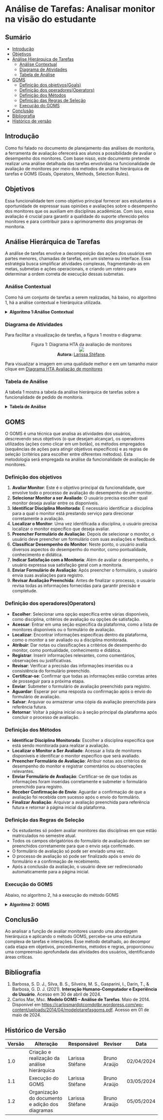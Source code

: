 # Análise de Tarefas: Analisar monitor na visão do estudante

## Sumário
* [Introdução](#Introdução)
* [Objetivos](#Objetivos)
* [Análise Hierárquica de Tarefas](Análise-Hierárquica-de-Tarefas)
    * [Análise Contextual](#Análise-Contextual)
    * [Diagrama de Atividades](#Diagrama-de-Atividades)
    * [Tabela de Análise](#Tabela-de-Análise)
* [GOMS](#GOMS)
    * [Definição dos objetivos(Goals)](#Definição-dos-objetivos)
    * [Definição dos operadores(Operators)](#Definição-dos-operadores(Operators))
    * [Definição dos Métodos](#Definição-dos-Métodos )
    * [Definição das Regras de Seleção](#Definição-das-Regras-de-Seleção)
    * [Execução do GOMS](#Execução-do-GOMS)
* [Conclusão](#Conclusão)
* [Bibliografia](#Bibliografia)
* [Histórico de versão](#Histórico-de-versão)
  
## Introdução

Como foi falado no documento de planejamento das análises de monitoria, a ferramenta de avaliação oferecerá aos alunos a possibilidade de avaliar o desempenho dos monitores. Com base nisso, este documento pretende realizar uma análise detalhada das tarefas envolvidas na funcionalidade de avaliação de monitores por meio dos métodos de análise hierárquica de tarefas e GOMS (Goals, Operators, Methods, Selection Rules).

## Objetivos

Essa funcionalidade tem como objetivo principal fornecer aos estudantes a oportunidade de expressar suas opiniões e avaliações sobre o desempenho dos monitores que os auxiliam em disciplinas acadêmicas. Com isso, essa avaliação é crucial para garantir a qualidade do suporte oferecido pelos monitores e para contribuir para o aprimoramento dos programas de monitoria.

## Análise Hierárquica de Tarefas

A análise de tarefas envolve a decomposição das ações dos usuários em partes menores, chamadas de tarefas, em um sistema ou interface. Essa estratégia busca simplificar atividades complexas, fragmentando-as em metas, submetas e ações operacionais, e criando um roteiro para determinar a ordem correta de execução dessas submetas.

### Análise Contextual
Como há um conjunto de tarefas a serem realizadas, há baixo, no algoritmo 1, há a análise contextual e hierárquica utilizada.

<details>
  <summary size="20"><b>  Algoritmo 1:Análise Contextual </b></summary> 

      0. Avaliar Monitor (1>2)
          1. Selecionar Monitor a ser Avaliado (1>2)
              1.1 Identificar Disciplina Monitorada (1>2)
                  1.1.1 Verificar o Departamento Correspondente
                  1.1.2 Escolher Disciplina do Monitor
              1.2 Localizar o Monitor (1>2)
                  1.2.1 Acessar Lista de Monitores Disponíveis
                  1.2.2 Identificar o Monitor a ser Avaliado
          2. Preencher Formulário de Avaliação (1+2)
              2.1 Classificar Desempenho do Monitor (1+2)
                  2.1.1 Atribuir Notas para Diversos Critérios (Pontualidade, Conhecimento, Didática)
                  2.1.2 Registrar Comentários e Observações
              2.2 Indicar Satisfação com a Monitoria (1>2)
                  2.2.1 Selecionar Opções de Satisfação (Satisfeito, Insatisfeito, Neutro)
                  2.2.2 Justificar a Avaliação de Satisfação
          3. Enviar Formulário de Avaliação (1+2)
              3.1 Revisar Avaliação Preenchida (1+2)
                  3.1.1 Verificar Precisão das Respostas
                  3.1.2 Editar Avaliação, se Necessário
              3.2 Confirmar Envio da Avaliação
      
<b> Autora: </b> <a href="https://github.com/SkywalkerSupreme">Larissa Stéfane</a>.

</details>

### Diagrama de Atividades

Para facilitar a visualização de tarefas, a figura 1 mostra o diagrama:

 <div align="center">
    Figura 1: Diagrama HTA da avaliação de monitores
    <br>
    <img src="https://raw.githubusercontent.com/Interacao-Humano-Computador/2024.1-SIGAA/main/docs/Midia/NovasFotos/AnaliseAvaliarMonitor.drawio.png">
    <br>
     <b> Autora: </b> <a href="https://github.com/SkywalkerSupreme">Larissa Stéfane</a>.
    <br>
</div>


Para visualizar a imagem em uma qualidade melhor e em um tamanho maior clique em [Diagrama HTA Avaliação de monitores](https://raw.githubusercontent.com/Interacao-Humano-Computador/2024.1-SIGAA/main/docs/Midia/NovasFotos/AnaliseAvaliarMonitor.drawio.png)



### Tabela de Análise
A tabela 1 mostra a tabela da análise hierárquica de tarefas sobre a funcionalidade de pedido de monitoria.

<details>
  <summary size="20"><b> Tabela de Análise </b></summary> 

**Tabela 1**: Análise Hierárquica de avaliação de monitores


| Objetivos/Operações                                 | Relações | Problemas e Recomendações                                                                                                                                                                                                                                                                         |
|-----------------------------------------------------|----------|-------------------------------------------------------------------------------------------------------------------------------------------------------------------------------------------------------------------------------------------------------------------------------------------------|
| 0. Avaliar Monitor                                  |     1>2      | **Input**: O usuário precisa avaliar o desempenho de um monitor em uma disciplina específica. <br> **Feedback**: O sistema deve fornecer uma interface intuitiva para o usuário realizar a avaliação. <br> **Plano**: O usuário seleciona a disciplina e o monitor a ser avaliado. <br> **Recomendação**: Garantir que a interface seja de fácil uso e compreensão.                     |
| 1. Selecionar Monitor a ser Avaliado               | 1>2      | **Input**: O usuário deve selecionar a disciplina e o monitor que deseja avaliar. <br> **Feedback**: Após a seleção, o sistema deve apresentar o formulário de avaliação correspondente. <br> **Plano**: O usuário navega pela lista de disciplinas e monitores disponíveis e faz sua seleção. <br> **Recomendação**: Facilitar a identificação e seleção dos monitores disponíveis.             |
| 1.1 Identificar Disciplina Monitorada              | 1>2      | **Input**: O sistema precisa saber qual disciplina está sendo monitorada para permitir a avaliação correta. <br> **Feedback**: Quando a disciplina é identificada, o sistema exibe uma lista de monitores relacionados. <br> **Plano**: O usuário escolhe a disciplina entre as opções fornecidas. <br> **Recomendação**: Garantir que todas as disciplinas disponíveis estejam atualizadas no sistema. |
| 1.1.1 Verificar o Departamento Correspondente      |      | **Plano**: O sistema verifica automaticamente o departamento associado à disciplina selecionada. <br> **Recomendação**: Manter uma associação precisa entre disciplinas e departamentos para evitar erros.            |
| 1.1.2 Escolher Disciplina do Monitor               |     |  **Plano**: O usuário navega pelas opções de disciplinas disponíveis e seleciona a desejada. <br> **Recomendação**: Facilitar a identificação das disciplinas, organizando-as de forma clara e intuitiva.             |
| 1.2 Localizar o Monitor                             | 1>2      | **Input**: O usuário precisa encontrar o monitor específico que deseja avaliar. <br> **Feedback**: Após a seleção do monitor, o sistema carrega seu perfil de avaliação. <br> **Plano**: O usuário pesquisa ou navega pela lista de monitores disponíveis. <br> **Recomendação**: Implementar uma funcionalidade de busca para facilitar a localização do monitor desejado.                             |
| 2. Preencher Formulário de Avaliação               | 1+2      | **Input**: O usuário deve preencher o formulário de avaliação com notas e comentários sobre o desempenho do monitor. <br> **Feedback**: Após preencher o formulário, o usuário deve receber uma confirmação de envio. <br> **Plano**: O sistema apresenta um formulário online com campos para avaliar diversos aspectos do monitor. <br> **Recomendação**: Garantir que o formulário seja intuitivo e fácil de preencher.                                                                                                                                                  |
| 2.1 Classificar Desempenho do Monitor               | 1+2      | **Input**: O usuário deve atribuir notas e comentários ao desempenho do monitor em vários aspectos. <br> **Feedback**: Após preencher as classificações, o sistema confirma o recebimento dos dados. <br> **Plano**: O usuário preenche as notas e os comentários conforme sua avaliação. <br> **Recomendação**: Fornecer exemplos de critérios de avaliação para orientar o usuário.                                                                                                                                                                         |
| 2.1.1 Atribuir Notas para Diversos Critérios        |    | **Plano**: O usuário atribui notas aos critérios de acordo com sua avaliação. <br> **Recomendação**: Disponibilizar uma escala de notas clara e compreensível para facilitar a classificação do usuário.                                                                       |
| 2.1.2 Registrar Comentários e Observações           |      | **Plano**: O usuário escreve os comentários e observações relevantes para sua avaliação. <br> **Recomendação**: Permitir um campo de texto expansível para acomodar comentários mais detalhados.                                                                            |
| 2.2 Indicar Satisfação com a Monitoria             | 1>2      | **Input**: O usuário precisa expressar sua satisfação geral com a monitoria. <br> **Feedback**: Após a seleção da satisfação, o sistema registra a avaliação final. <br> **Plano**: O usuário escolhe entre as opções de satisfação fornecidas. <br> **Recomendação**: Incluir uma seção opcional para comentários adicionais caso o usuário deseje explicar sua avaliação de satisfação.                                                                              |
| 2.2.1 Selecionar Opções de Satisfação              |   |**Plano**: O usuário escolhe entre as opções de satisfação fornecidas, como "Satisfeito", "Insatisfeito" ou "Neutro". <br> **Recomendação**: Oferecer opções claras e distintas para facilitar a escolha do usuário.                                                                                         |
| 2.2.2 Justificar a Avaliação de Satisfação         |      | **Plano**: O usuário escreve uma justificativa caso deseje explicar sua escolha de satisfação. <br> **Recomendação**: Disponibilizar um campo de texto para inserção de justificativas detalhadas.                                            |
| 3. Enviar Formulário de Avaliação                   | 1+2      | **Input**: O usuário deve revisar todas as respostas fornecidas antes de enviar a avaliação. <br> **Feedback**: Quando a revisão é concluída, o sistema permite a edição ou confirmação do formulário preenchido. <br> **Plano**: O usuário verifica todas as respostas e, se necessário, faz alterações. <br> **Recomendação**: Fornecer uma opção clara para editar as respostas revisadas antes do envio final.                                                                                                                                                                                                                     |
| 3.1 Revisar Avaliação Preenchida                    | 1+2      | **Input**: O usuário deve revisar todas as respostas fornecidas antes de enviar a avaliação. <br> **Feedback**: Quando a revisão é concluída, o sistema permite a edição ou confirmação do formulário preenchido. <br> **Plano**: O usuário verifica todas as respostas e, se necessário, faz alterações. <br> **Recomendação**: Fornecer uma opção clara para editar as respostas revisadas antes do envio final.                                                                                              |
| 3.1.1 Verificar Precisão das Respostas             |     |  **Plano**: O usuário revisa todas as respostas e verifica sua precisão. <br> **Recomendação**: Destacar visualmente quaisquer campos que necessitem de correção ou revisão para facilitar a identificação pelo usuário.                                                                                                     |
| 3.1.2 Editar Avaliação, se Necessário              |      | **Plano**: O usuário edita as respostas conforme necessário antes de enviar a avaliação. <br> **Recomendação**: Permitir edições simples e rápidas para corrigir quaisquer erros identificados pelo usuário.                                                                                         |
| 3.2 Confirmar Envio da Avaliação                   |      |  **Plano**: O usuário clica em um botão de confirmação após revisar e editar a avaliação, se necessário. <br> **Recomendação**: Destacar visualmente o botão de confirmação para facilitar sua identificação e uso pelo usuário. |

<b> Autora: </b> <a href="https://github.com/SkywalkerSupreme">Larissa Stéfane</a>.

</details>

## GOMS

O GOMS é uma técnica que analisa as atividades dos usuários, descrevendo seus objetivos (o que desejam alcançar), os operadores utilizados (ações como clicar em um botão), os métodos empregados (sequências de ações para atingir objetivos específicos) e as regras de seleção (critérios para escolher entre diferentes métodos). Esta metodologia será empregada na análise da funcionalidade de avaliação de monitores.

### Definição dos objetivos

1. **Avaliar Monitor**: Este é o objetivo principal da funcionalidade, que envolve todo o processo de avaliação do desempenho de um monitor.
2. **Selecionar Monitor a ser Avaliado**: O usuário precisa escolher qual monitor deseja avaliar entre os disponíveis.
3. **Identificar Disciplina Monitorada**: É necessário identificar a disciplina para a qual o monitor está prestando serviço para direcionar corretamente a avaliação.
4. **Localizar o Monitor**: Uma vez identificada a disciplina, o usuário precisa localizar o monitor específico que deseja avaliar.
5. **Preencher Formulário de Avaliação**: Depois de selecionar o monitor, o usuário deve preencher um formulário com suas avaliações e feedback.
6. **Classificar Desempenho do Monitor**: Neste ponto, o usuário avalia diversos aspectos do desempenho do monitor, como pontualidade, conhecimento e didática.
7. **Indicar Satisfação com a Monitoria**: Além de avaliar o desempenho, o usuário expressa sua satisfação geral com a monitoria.
8. **Enviar Formulário de Avaliação**: Após preencher o formulário, o usuário envia suas avaliações para registro.
9. **Revisar Avaliação Preenchida**: Antes de finalizar o processo, o usuário revisa todas as informações fornecidas para garantir precisão e completude.

### Definição dos operadores(Operators)

- **Escolher**: Selecionar uma opção específica entre várias disponíveis, como disciplina, critérios de avaliação ou opções de satisfação.
- **Acessar**: Entrar em uma seção específica da plataforma, como a lista de monitores disponíveis ou o formulário de avaliação.
- **Localizar**: Encontrar informações específicas dentro da plataforma, como o monitor a ser avaliado ou a disciplina monitorada.
- **Atribuir**: Dar notas ou classificações a critérios de desempenho do monitor, como pontualidade, conhecimento e didática.
- **Registrar**: Inserir informações relevantes, como comentários, observações ou justificativas.
- **Revisar**: Verificar a precisão das informações inseridas ou a consistência do formulário preenchido.
- **Certificar-se**: Confirmar que todas as informações estão corretas antes de prosseguir para a próxima etapa.
- **Enviar**: Submeter o formulário de avaliação preenchido para registro.
- **Aguardar**: Esperar por uma resposta ou confirmação após o envio do formulário de avaliação.
- **Salvar**: Arquivar ou armazenar uma cópia da avaliação preenchida para referência futura.
- **Retornar**: Voltar à página inicial ou à seção principal da plataforma após concluir o processo de avaliação.

### Definição dos Métodos

- **Identificar Disciplina Monitorada**: Escolher a disciplina específica que está sendo monitorada para realizar a avaliação.
- **Localizar o Monitor a Ser Avaliado**: Acessar a lista de monitores disponíveis e identificar o monitor específico que será avaliado.
- **Preencher Formulário de Avaliação**: Atribuir notas aos critérios de desempenho do monitor e registrar comentários ou observações relevantes.
- **Enviar Formulário de Avaliação**: Certificar-se de que todas as informações foram inseridas corretamente e submeter o formulário preenchido para registro.
- **Receber Confirmação de Envio**: Aguardar a confirmação de que a avaliação foi recebida com sucesso após o envio do formulário.
- **Finalizar Avaliação**: Arquivar a avaliação preenchida para referência futura e retornar à página inicial da plataforma.

### Definição das Regras de Seleção

- Os estudantes só podem avaliar monitores das disciplinas em que estão matriculados no semestre atual.
- Todos os campos obrigatórios do formulário de avaliação devem ser preenchidos corretamente para que o envio seja confirmado.
- O formulário de avaliação só pode ser enviado uma vez.
- O processo de avaliação só pode ser finalizado após o envio do formulário e a confirmação de recebimento.
- Após a conclusão da avaliação, o usuário deve ser redirecionado automaticamente para a página inicial.

### Execução do GOMS


Abaixo, no algoritmo 2, há a execução do método GOMS

<details>
  <summary size="20"><b> Algoritmo 2: GOMS </b></summary> 

**Algoritmo 2**: GOMS
         
         GOAL 1: Avaliar Monitor
         - METHOD 1.A: Selecionar Monitor a ser Avaliado
           - *OPERATOR 1.A.1*: Escolher qual monitor deseja avaliar entre os disponíveis.
           - *OPERATOR 1.A.2*: Identificar a disciplina monitorada pelo monitor selecionado.
             - SELECTION RULE 1.A.2: O usuário só pode avaliar monitores das disciplinas em que está matriculado no semestre atual.
         
          GOAL 2: Preencher Formulário de Avaliação
         - METHOD 2.A: Preencher Formulário de Avaliação
           - *OPERATOR 2.A.1*: Atribuir notas aos critérios de desempenho do monitor, como pontualidade, conhecimento e didática.
           - *OPERATOR 2.A.2*: Registrar comentários ou observações relevantes sobre o desempenho do monitor.
         
          GOAL 3: Enviar Formulário de Avaliação
         - METHOD 3.A: Enviar Formulário de Avaliação
           - *OPERATOR 3.A.1*: Certificar-se de que todas as informações foram inseridas corretamente no formulário.
           - *OPERATOR 3.A.2*: Submeter o formulário preenchido para registro.
         
          GOAL 4: Revisar Avaliação Preenchida
         - METHOD 4.A: Revisar Avaliação Preenchida
           - *OPERATOR 4.A.1*: Verificar a precisão e a completude das informações fornecidas no formulário.
           - *OPERATOR 4.A.2*: Editar a avaliação, se necessário, para corrigir possíveis erros ou omissões.
         
          GOAL 5: Classificar Desempenho do Monitor
         - METHOD 5.A: Classificar Desempenho do Monitor
           - *OPERATOR 5.A.1*: Atribuir notas para critérios como pontualidade, conhecimento e didática.
           - *OPERATOR 5.A.2*: Registrar observações ou comentários adicionais sobre o desempenho do monitor.
         
         GOAL 6: Indicar Satisfação com a Monitoria
         - METHOD 6.A: Indicar Satisfação com a Monitoria
           - *OPERATOR 6.A.1*: Selecionar opções de satisfação, como Satisfeito, Insatisfeito ou Neutro.
           - *OPERATOR 6.A.2*: Justificar a avaliação de satisfação, se necessário.
         
          GOAL 7: Identificar Disciplina Monitorada
         - METHOD 7.A: Identificar Disciplina Monitorada
           - *OPERATOR 7.A.1*: Verificar o departamento correspondente à disciplina monitorada.
           - *OPERATOR 7.A.2*: Escolher a disciplina específica do monitor para realizar a avaliação.
         
          GOAL 8: Localizar o Monitor
         - METHOD 8.A: Localizar o Monitor
           - *OPERATOR 8.A.1*: Acessar a lista de monitores disponíveis na plataforma.
           - *OPERATOR 8.A.2*: Identificar o monitor desejado na lista disponível.
         
          GOAL 9: Finalizar Avaliação e Retornar à Página Inicial
         - METHOD 9.A: Finalizar Avaliação
           - *OPERATOR 9.A.1*: Arquivar a avaliação preenchida para referência futura.
           - *OPERATOR 9.A.2*: Retornar à página inicial da plataforma.
             - SELECTION RULE 9.A.2: Garantir que o usuário seja redirecionado automaticamente para a página inicial após concluir o processo de avaliação.

  **Fonte:** [Larissa Stéfane](https://github.com/SkywalkerSupreme)

</details>

## Conclusão

Ao analisar a função de avaliar monitores usando uma abordagem hierárquica e aplicando o método GOMS, percebe-se uma estrutura complexa de tarefas e interações. Esse método detalhado, ao decompor cada etapa em objetivos, procedimentos, métodos e regras, proporcionou uma compreensão aprofundada das atividades dos usuários, identificando áreas críticas.

## Bibliografia

1. Barbosa, S. D. J., Silva, B. S., Silveira, M. S., Gasparini, I., Darin, T., & Barbosa, G. D. J. (2021). **Interação Humano-Computador e Experiência do Usuário**. Acesso em 30 de abril de 2024.
2. Carlos Mar, Msc. **Modelo GOMS – Análise de Tarefas**. Maio de 2014. Disponível em <https://carlosmardotcomdotbr.wordpress.com/wp-content/uploads/2014/04/modelotarefasgoms.pdf>. Acesso em 01 de maio de 2024.

## Histórico de Versão

| Versão | Alteração | Responsável | Revisor | Data |
| - | - | - | - | - |
| 1.0 | Criação e realização da análise hierárquica| Larissa Stéfane | Bruno Araújo| 02/04/2024 |
| 1.1 | Execução do GOMS | Larissa Stéfane | Bruno Araújo | 03/05/2024 |
| 1.2 | Organização do documento e adição dos diagramas | Larissa Stéfane | Bruno Araújo | 05/05/2024 |
